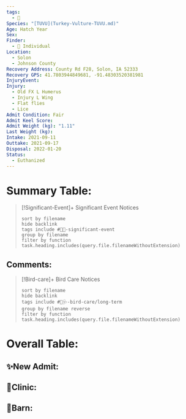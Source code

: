 ```yaml
---
tags:
  - 🦅
Species: "[TUVU](Turkey-Vulture-TUVU.md)"
Age: Hatch Year
Sex: 
Finder:
  - 🧑 Individual
Location:
  - Solon
  - Johnson County
Recovery Address: County Rd F28, Solon, IA 52333
Recovery GPS: 41.7803944849681, -91.48303520381981
InjuryEvent: 
Injury:
  - Old FX L Humerus
  - Injury L Wing
  - Flat flies
  - Lice
Admit Condition: Fair
Admit Keel Score: 
Admit Weight (kg): "1.11"
Last Weight (kg): 
Intake: 2021-09-11
Outtake: 2021-09-17
Disposal: 2022-01-20
Status:
  - Euthanized
---
```


# Summary Table:

> [!Significant-Event]+ Significant Event Notices
>   ```tasks 
>   sort by filename
>   hide backlink
>   tags include #🦅💥-significant-event
>   group by filename 
>   filter by function task.heading.includes(query.file.filenameWithoutExtension)
>   ```

## Comments:

> [!Bird-care]+ Bird Care Notices
>   ```tasks 
>   sort by filename
>   hide backlink
>   tags include #🦅🩺-bird-care/long-term 
>   group by filename reverse
>   filter by function task.heading.includes(query.file.filenameWithoutExtension)
>   ```

# Overall Table:

## ✨New Admit:



## 🏥Clinic:



## 🏡Barn:


